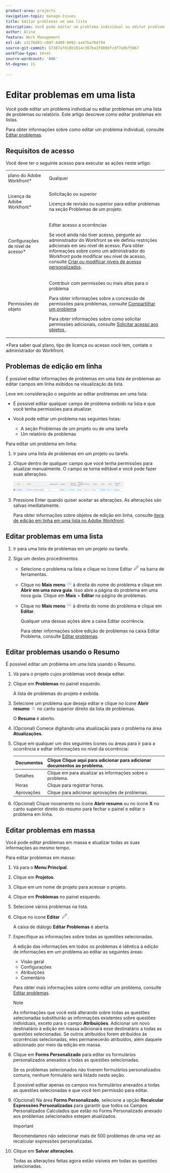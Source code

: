 ```yaml
---
product-area: projects
navigation-topic: manage-issues
title: Editar problemas em uma lista
description: Você pode editar um problema individual ou editar problemas em uma lista de problemas ou relatório. Este artigo descreve como editar problemas em listas.
author: Alina
feature: Work Management
exl-id: a3276d83-c08f-4480-9092-aa47ba76d794
source-git-commit: b7387af018b1814c387ba3f0000fcdf7e0bf5067
workflow-type: tm+mt
source-wordcount: '896'
ht-degree: 1%

---
```


# Editar problemas em uma lista

Você pode editar um problema individual ou editar problemas em uma lista de problemas ou relatório. Este artigo descreve como editar problemas em listas.

Para obter informações sobre como editar um problema individual, consulte [Editar problemas](../../../manage-work/issues/manage-issues/edit-issues.md).

## Requisitos de acesso

Você deve ter o seguinte acesso para executar as ações neste artigo:

<table style="table-layout:auto"> 
 <col> 
 <col> 
 <tbody> 
  <tr> 
   <td role="rowheader">plano do Adobe Workfront*</td> 
   <td> <p>Qualquer</p> </td> 
  </tr> 
  <tr> 
   <td role="rowheader">Licença da Adobe Workfront*</td> 
   <td> <p>Solicitação ou superior</p> <p>Licença de revisão ou superior para editar problemas na seção Problemas de um projeto.</p> </td> 
  </tr> 
  <tr> 
   <td role="rowheader">Configurações de nível de acesso*</td> 
   <td> <p>Editar acesso a ocorrências</p> <p>Se você ainda não tiver acesso, pergunte ao administrador do Workfront se ele definiu restrições adicionais em seu nível de acesso. Para obter informações sobre como um administrador do Workfront pode modificar seu nível de acesso, consulte <a href="../../../administration-and-setup/add-users/configure-and-grant-access/create-modify-access-levels.md" class="MCXref xref">Criar ou modificar níveis de acesso personalizados</a>.</p> </td> 
  </tr> 
  <tr> 
   <td role="rowheader">Permissões de objeto</td> 
   <td> <p>Contribuir com permissões ou mais altas para o problema</p> <p> Para obter informações sobre a concessão de permissões para problemas, consulte <a href="../../../workfront-basics/grant-and-request-access-to-objects/share-an-issue.md" class="MCXref xref">Compartilhar um problema </a></p> <p>Para obter informações sobre como solicitar permissões adicionais, consulte <a href="../../../workfront-basics/grant-and-request-access-to-objects/request-access.md" class="MCXref xref">Solicitar acesso aos objetos </a>.</p> </td> 
  </tr> 
 </tbody> 
</table>

&#42;Para saber qual plano, tipo de licença ou acesso você tem, contate o administrador do Workfront.

## Problemas de edição em linha

É possível editar informações de problemas em uma lista de problemas ao editar campos em linha exibidos na visualização da lista.

Leve em consideração o seguinte ao editar problemas em uma lista:

* É possível editar qualquer campo de problema exibido na lista e que você tenha permissões para atualizar.
* Você pode editar um problema nas seguintes listas:

   * A seção Problemas de um projeto ou de uma tarefa
   * Um relatório de problemas

Para editar um problema em linha:

1. Ir para uma lista de problemas em um projeto ou tarefa.
1. Clique dentro de qualquer campo que você tenha permissões para atualizar manualmente. O campo se torna editável e você pode fazer suas alterações.

   ![Editar problemas em linha](assets/edit-issues-inline-350x34.png)

1. Pressione Enter quando quiser aceitar as alterações. As alterações são salvas imediatamente.

   Para obter informações sobre objetos de edição em linha, consulte [itens de edição em linha em uma lista no Adobe Workfront](../../../workfront-basics/navigate-workfront/use-lists/inline-edit-objects.md).

## Editar problemas em uma lista

1. Ir para uma lista de problemas em um projeto ou tarefa.
1. Siga um destes procedimentos

   * Selecione o problema na lista e clique no ícone Editar ![ícone Editar](assets/qs-edit-icon.png) na barra de ferramentas.
   * Clique no **Mais menu** ![Mais menu](assets/more-icon-task-list.png) à direita do nome do problema e clique em **Abrir em uma nova guia**. Isso abre a página do problema em uma nova guia. Clique em **Mais** > **Editar** na página de problemas.
   * Clique no **Mais menu** ![Mais menu](assets/more-icon-task-list.png) à direita do nome do problema e clique em **Editar**.

     Qualquer uma dessas ações abre a caixa Editar ocorrência.

     Para obter informações sobre edição de problemas na caixa Editar Problema, consulte [Editar problemas](../../../manage-work/issues/manage-issues/edit-issues.md).

## Editar problemas usando o Resumo

É possível editar um problema em uma lista usando o Resumo.

1. Vá para o projeto cujos problemas você deseja editar.
1. Clique em **Problemas** no painel esquerdo.

   A lista de problemas do projeto é exibida.

1. Selecione um problema que deseja editar e clique no ícone **Abrir resumo** ![Abrir resumo](assets/qs-open-summary-icon-in-new-toolbar-small.png) no canto superior direito da lista de problemas.

   O **Resumo** é aberto.

1. (Opcional) Comece digitando uma atualização para o problema na área **Atualizações**.
1. Clique em qualquer um dos seguintes ícones ou áreas para ir para a ocorrência e editar informações no nível da ocorrência:

   | Documentos | Clique **Clique aqui para adicionar** para adicionar documentos ao problema. |
   |---|---|
   | Detalhes | Clique em para atualizar as informações sobre o problema. |
   | Horas | Clique para registrar horas. |
   | Aprovações | Clique para adicionar aprovações de problemas. |

1. (Opcional) Clique novamente no ícone **Abrir resumo** ou no ícone **X** no canto superior direito do resumo para fechar o painel e editar o problema em linha.

## Editar problemas em massa

Você pode editar problemas em massa e atualizar todas as suas informações ao mesmo tempo.

Para editar problemas em massa:

1. Vá para o **Menu Principal**.
1. Clique em **Projetos**.
1. Clique em um nome de projeto para acessar o projeto.
1. Clique em **Problemas** no painel esquerdo.
1. Selecione vários problemas na lista.
1. Clique no ícone **Editar** ![Ícone Editar](assets/edit-icon.png).

   A caixa de diálogo **Editar Problemas** é aberta.

1. Especifique as informações sobre todas as questões selecionadas.

   A edição das informações em todos os problemas é idêntica à edição de informações em um problema ao editar as seguintes áreas:

   * Visão geral
   * Configurações
   * Atribuições
   * Comentário

   Para obter mais informações sobre como editar um problema, consulte [Editar problemas](../../../manage-work/issues/manage-issues/edit-issues.md).

   >[!NOTE]
   >
   >As informações que você está alterando sobre todas as questões selecionadas substituirão as informações existentes sobre questões individuais, exceto para o campo **Atribuições**. Adicionar um novo destinatário à edição em massa adicionará esse destinatário a todas as questões selecionadas. Se outros atribuídos forem atribuídos às ocorrências selecionadas, eles permanecerão atribuídos, além daquele adicionado por meio da edição em massa.

1. Clique em **Forms Personalizado** para editar os formulários personalizados anexados a todas as questões selecionadas.

   Se os problemas selecionados não tiverem formulários personalizados comuns, nenhum formulário será listado nesta seção.

   É possível editar apenas os campos nos formulários anexados a todas as questões selecionadas e que você tem permissão para editar.

1. (Opcional) Na área **Forms Personalizado**, selecione a opção **Recalcular Expressões Personalizadas** para garantir que todos os Campos Personalizados Calculados que estão no Forms Personalizado anexado aos problemas selecionados estejam atualizados.

   >[!IMPORTANT]
   >
   >Recomendamos não selecionar mais de 500 problemas de uma vez ao recalcular expressões personalizadas.

1. Clique em **Salvar alterações**.

   Todas as alterações feitas agora estão visíveis em todas as questões selecionadas.
